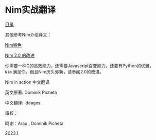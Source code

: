 # Nim实战翻译

[目录](./SUMMARY.md)

其他参考Nim介绍译文：

[Nim特色](./nimspecial.md)

[Nim 2.0 的改进](./nim2.0.md)

你需要一种C的高效能力，还需要Javascript百变能力，还要有Python的优雅，`Nim` 满足你。而且Nim历久弥新，请参阅2.0的改进。


Nim in action 中文翻译

英文原著: Dominik Picheta

中文翻译: ideages 

审校：


鸣谢：Araq , Dominik Picheta

2023.1 